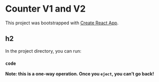 # Counter V1 and V2

This project was bootstrapped with [Create React App](https://github.com/facebook/create-react-app).

## h2

In the project directory, you can run:

### `code`

**Note: this is a one-way operation. Once you `eject`, you can’t go back!**
